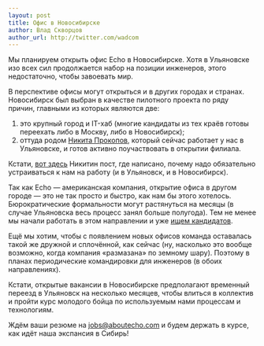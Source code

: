 ```yaml
---
layout: post
title: Офис в Новосибирске
author: Влад Скворцов
author_url: http://twitter.com/wadcom
---
```


Мы планируем открыть офис Echo в Новосибирске. Хотя в Ульяновске изо всех сил
продолжается набор на позиции инженеров, этого недостаточно, чтобы завоевать
мир.

В перспективе офисы могут открыться и в других городах и странах. Новосибирск
был выбран в качестве пилотного проекта по ряду причин, главными из которых
являются две:

1. это крупный город и IT-хаб (многие кандидаты из тех
краёв готовы переехать либо в Москву, либо в Новосибирск);
2. оттуда родом
<a href="http://tonsky.livejournal.com">Никита Прокопов</a>, который сейчас
работает у нас в Ульяновске, и готов активно поучаствовать в открытии филиала.

Кстати, <a href="http://tonsky.livejournal.com/266357.html">вот здесь</a>
Никитин пост, где написано, почему надо обязательно устраиваться к нам на
работу (и в Ульяновск, и в Новосибирск).

Так как Echo — американская компания, открытие офиса в другом городе — это
не так просто и быстро, как нам бы этого хотелось. Бюрократические формальности
могут растянуться на месяцы (в случае Ульяновска весь процесс занял больше
полугода). Тем не менее мы начали работать в этом направлении и 
уже <a href="http://rabota.ngs.ru/vacancy/Server_side_programmist?id=11561917">
ищем кандидатов</a>.

Ещё мы хотим, чтобы с появлением новых офисов команда оставалась такой же
дружной и сплочённой, как сейчас (ну, насколько это вообще возможно, когда
компания «размазана» по земному шару). Поэтому в планах периодические
командировки для инженеров (в обоих направлениях).

Кстати, открытые вакансии в Новосибирске предполагают временный переезд в
Ульяновск на несколько месяцев, чтобы влиться в коллектив и пройти курс
молодого бойца по используемым нами процессам и технологиям.

Ждём ваши резюме на <a href="mailto:jobs@aboutecho.com">jobs@aboutecho.com</a>
и будем держать в курсе, как идёт наша экспансия в Сибирь!
